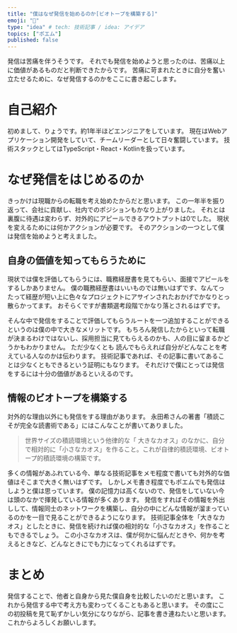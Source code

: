 ```yaml
---
title: "僕はなぜ発信を始めるのか[ビオトープを構築する]"
emoji: "💬"
type: "idea" # tech: 技術記事 / idea: アイデア
topics: ["ポエム"]
published: false
---
```

発信は苦痛を伴うそうです。
それでも発信を始めようと思ったのは、苦痛以上に価値があるものだと判断できたからです。
苦痛に苛まれたときに自分を奮い立たせるために、なぜ発信するのかをここに書き起こします。

# 自己紹介
初めまして、りょうです。約1年半ほどエンジニアをしています。
現在はWebアプリケーション開発をしていて、チームリーダーとして日々奮闘しています。
技術スタックとしてはTypeScript・React・Kotlinを扱っています。

# なぜ発信をはじめるのか
きっかけは現職からの転職を考え始めたからだと思います。
この一年半を振り返って、会社に貢献し、社内でのポジションもかなり上がりました。
それとは裏腹に待遇は変わらず、対外的にアピールできるアウトプットは0でした。
現状を変えるためには何かアクションが必要です。
そのアクションの一つとして僕は発信を始めようと考えました。
## 自身の価値を知ってもらうために
現状では僕を評価してもらうには、職務経歴書を見てもらい、面接でアピールをするしかありません。
僕の職務経歴書はいいものでは無いはずです、なんてったって経歴が短い上に色々なプロジェクトにアサインされたおかげでかなりとっ散らかってます。
おそらくですが書類選考段階でかなり落とされるはずです。

そんな中で発信をすることで評価してもらうルートを一つ追加することができるというのは僕の中で大きなメリットです。
もちろん発信したからといって転職が決まるわけではないし、採用担当に見てもらえるのかも、人の目に留まるかどうかもわかりません。
ただ少なくとも 読んでもらえれば自分がどんなことを考えている人なのかは伝わります。
技術記事であれば、その記事に書いてあることは少なくともできるという証明にもなります。
それだけで僕にとっては発信をするには十分の価値があるといえるのです。

## 情報のビオトープを構築する
対外的な理由以外にも発信をする理由があります。
永田希さんの著書「積読こそが完全な読書術である」にはこんなことが書いてありました。
>世界サイズの積読環境という他律的な「 大きなカオス」のなかに、自分で相対的に「小さなカオス」を作ること。これが自律的積読環境、ビオトープ的積読環境の構築です。

多くの情報があふれている今、単なる技術記事をメモ程度で書いても対外的な価値はそこまで大きく無いはずです。
しかしメモ書き程度でもポエムでも発信はしようと僕は思っています。
僕の記憶力は高くないので、発信をしていない今は頭のなかで揮発している情報が多くあります。
発信をすればその情報を外出しして、情報同士のネットワークを構築し、自分の中にどんな情報が溜まっているのかを一目で見ることができるようになります。
技術記事全体を「大きなカオス」としたときに、発信を続ければ僕の相対的な「小さなカオス」を作ることもできるでしょう。
この小さなカオスは、僕が何かに悩んだときや、何かを考えるときなど、どんなときにでも力になってくれるはずです。

# まとめ
発信することで、他者と自身から見た僕自身を比較したいのだと思います。
これから発信する中で考え方も変わってくることもあると思います。
その度にこの初投稿を見て恥ずかしい気分になりながら、記事を書き連ねたいと思います。
これからよろしくお願いします。